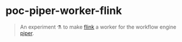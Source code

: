 poc-piper-worker-flink
======================

> An experiment :alembic: to make [flink] a worker for the workflow engine [piper].
 
[flink]: https://flink.apache.org/
[piper]: https://github.com/creactiviti/piper

[Chris Camel]: https://github.com/ccamel
[MIT]: https://tldrlegal.com/license/mit-license
